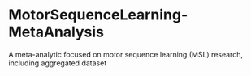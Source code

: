 # MotorSequenceLearning-MetaAnalysis
A meta-analytic focused on motor sequence learning (MSL) research, including aggregated dataset
